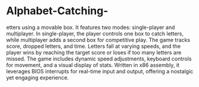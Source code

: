 # Alphabet-Catching-
etters using a movable box. It features two modes: single-player and multiplayer. In single-player, the player controls one box to catch letters, while multiplayer adds a second box for competitive play. The game tracks score, dropped letters, and time. Letters fall at varying speeds, and the player wins by reaching the target score or loses if too many letters are missed. The game includes dynamic speed adjustments, keyboard controls for movement, and a visual display of stats. Written in x86 assembly, it leverages BIOS interrupts for real-time input and output, offering a nostalgic yet engaging experience.
